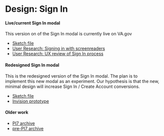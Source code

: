 # Design: Sign In

#### Live/current Sign In modal
This version on of the Sign In modal is currently live on VA.gov
* [Sketch file](https://github.com/department-of-veterans-affairs/va.gov-team/blob/master/products/identity/login/user-login/design/va.gov-sign-in-modal-2018.sketch)
* [User Research: Signing in with screenreaders]()
* [User Research: UX review of Sign In process]()

#### Redesigned Sign In modal
This is the redesigned version of the Sign In modal. The plan is to implement this new modal as an experiment. Our hypothesis is that the new, minimal design will increase Sign In / Create Account conversions.
* [Sketch file](https://github.com/department-of-veterans-affairs/va.gov-team/blob/master/products/identity/login/user-login/design/sign-in-modal.sketch)
* [Invision prototype](https://adhoc.invisionapp.com/share/DNQJQQ79JKB#/347188092__SignInModal-Desktop_V3)

#### Older work
* [PI7 archive](https://github.com/department-of-veterans-affairs/va.gov-team/tree/master/products/identity/login/user-login/design/PI7)
* [pre-PI7 archive](https://github.com/department-of-veterans-affairs/va.gov-team/tree/master/products/identity/login/user-login/design/pre-PI7)

